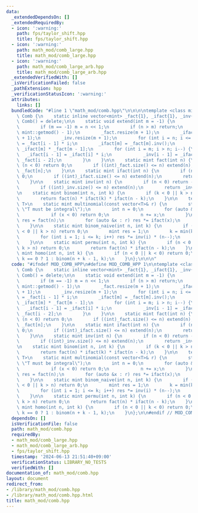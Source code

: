 ```yaml
---
data:
  _extendedDependsOn: []
  _extendedRequiredBy:
  - icon: ':warning:'
    path: fps/taylor_shift.hpp
    title: fps/taylor_shift.hpp
  - icon: ':warning:'
    path: math_mod/comb_large.hpp
    title: math_mod/comb_large.hpp
  - icon: ':warning:'
    path: math_mod/comb_large_arb.hpp
    title: math_mod/comb_large_arb.hpp
  _extendedVerifiedWith: []
  _isVerificationFailed: false
  _pathExtension: hpp
  _verificationStatusIcon: ':warning:'
  attributes:
    links: []
  bundledCode: "#line 1 \"math_mod/comb.hpp\"\n\n\n\ntemplate <class mint>\nstruct\
    \ Comb {\n    static inline vector<mint> _fact{1}, _ifact{1}, _inv{1};\n\n   \
    \ Comb() = delete;\n\n    static void extend(int m = -1) {\n        int n = (int)_fact.size();\n\
    \        if (m == -1) m = n << 1;\n        if (n > m) return;\n        m = min<int>(m,\
    \ mint::getmod() - 1);\n        _fact.resize(m + 1);\n        _ifact.resize(m\
    \ + 1);\n        _inv.resize(m + 1);\n        for (int i = n; i <= m; i++) _fact[i]\
    \ = _fact[i - 1] * i;\n        _ifact[m] = _fact[m].inv();\n        _inv[m] =\
    \ _ifact[m] * _fact[m - 1];\n        for (int i = m; i > n; i--) {\n         \
    \   _ifact[i - 1] = _ifact[i] * i;\n            _inv[i - 1] = _ifact[i - 1] *\
    \ _fact[i - 2];\n        }\n    }\n\n    static mint fact(int n) {\n        if\
    \ (n < 0) return 0;\n        if ((int)_fact.size() <= n) extend(n);\n        return\
    \ _fact[n];\n    }\n\n    static mint ifact(int n) {\n        if (n < 0) return\
    \ 0;\n        if ((int)_ifact.size() <= n) extend(n);\n        return _ifact[n];\n\
    \    }\n\n    static mint inv(int n) {\n        if (n < 0) return -inv(-n);\n\
    \        if ((int)_inv.size() <= n) extend(n);\n        return _inv[n];\n    }\n\
    \n    static mint binom(int n, int k) {\n        if (k < 0 || k > n) return 0;\n\
    \        return fact(n) * ifact(k) * ifact(n - k);\n    }\n\n    template <class\
    \ T>\n    static mint multinomial(const vector<T>& r) {\n        static_assert(is_integral_v<T>,\
    \ \"T must be integral\");\n        int n = 0;\n        for (auto &x : r) {\n\
    \            if (x < 0) return 0;\n            n += x;\n        }\n        mint\
    \ res = fact(n);\n        for (auto &x : r) res *= ifact(x);\n        return res;\n\
    \    }\n\n    static mint binom_naive(int n, int k) {\n        if (n < 0 || k\
    \ < 0 || k > n) return 0;\n        mint res = 1;\n        k = min(k, n - k);\n\
    \        for (int i = 1; i <= k; i++) res *= inv(i) * (n--);\n        return res;\n\
    \    }\n\n    static mint permu(int n, int k) {\n        if (n < 0 || k < 0 ||\
    \ k > n) return 0;\n        return fact(n) * ifact(n - k);\n    }\n\n    static\
    \ mint homo(int n, int k) {\n        if (n < 0 || k < 0) return 0;\n        return\
    \ k == 0 ? 1 : binom(n + k - 1, k);\n    }\n};\n\n\n"
  code: "#ifndef MOD_COMB_HPP\n#define MOD_COMB_HPP 1\n\ntemplate <class mint>\nstruct\
    \ Comb {\n    static inline vector<mint> _fact{1}, _ifact{1}, _inv{1};\n\n   \
    \ Comb() = delete;\n\n    static void extend(int m = -1) {\n        int n = (int)_fact.size();\n\
    \        if (m == -1) m = n << 1;\n        if (n > m) return;\n        m = min<int>(m,\
    \ mint::getmod() - 1);\n        _fact.resize(m + 1);\n        _ifact.resize(m\
    \ + 1);\n        _inv.resize(m + 1);\n        for (int i = n; i <= m; i++) _fact[i]\
    \ = _fact[i - 1] * i;\n        _ifact[m] = _fact[m].inv();\n        _inv[m] =\
    \ _ifact[m] * _fact[m - 1];\n        for (int i = m; i > n; i--) {\n         \
    \   _ifact[i - 1] = _ifact[i] * i;\n            _inv[i - 1] = _ifact[i - 1] *\
    \ _fact[i - 2];\n        }\n    }\n\n    static mint fact(int n) {\n        if\
    \ (n < 0) return 0;\n        if ((int)_fact.size() <= n) extend(n);\n        return\
    \ _fact[n];\n    }\n\n    static mint ifact(int n) {\n        if (n < 0) return\
    \ 0;\n        if ((int)_ifact.size() <= n) extend(n);\n        return _ifact[n];\n\
    \    }\n\n    static mint inv(int n) {\n        if (n < 0) return -inv(-n);\n\
    \        if ((int)_inv.size() <= n) extend(n);\n        return _inv[n];\n    }\n\
    \n    static mint binom(int n, int k) {\n        if (k < 0 || k > n) return 0;\n\
    \        return fact(n) * ifact(k) * ifact(n - k);\n    }\n\n    template <class\
    \ T>\n    static mint multinomial(const vector<T>& r) {\n        static_assert(is_integral_v<T>,\
    \ \"T must be integral\");\n        int n = 0;\n        for (auto &x : r) {\n\
    \            if (x < 0) return 0;\n            n += x;\n        }\n        mint\
    \ res = fact(n);\n        for (auto &x : r) res *= ifact(x);\n        return res;\n\
    \    }\n\n    static mint binom_naive(int n, int k) {\n        if (n < 0 || k\
    \ < 0 || k > n) return 0;\n        mint res = 1;\n        k = min(k, n - k);\n\
    \        for (int i = 1; i <= k; i++) res *= inv(i) * (n--);\n        return res;\n\
    \    }\n\n    static mint permu(int n, int k) {\n        if (n < 0 || k < 0 ||\
    \ k > n) return 0;\n        return fact(n) * ifact(n - k);\n    }\n\n    static\
    \ mint homo(int n, int k) {\n        if (n < 0 || k < 0) return 0;\n        return\
    \ k == 0 ? 1 : binom(n + k - 1, k);\n    }\n};\n\n#endif // MOD_COMB_HPP\n"
  dependsOn: []
  isVerificationFile: false
  path: math_mod/comb.hpp
  requiredBy:
  - math_mod/comb_large.hpp
  - math_mod/comb_large_arb.hpp
  - fps/taylor_shift.hpp
  timestamp: '2024-06-13 21:51:40+09:00'
  verificationStatus: LIBRARY_NO_TESTS
  verifiedWith: []
documentation_of: math_mod/comb.hpp
layout: document
redirect_from:
- /library/math_mod/comb.hpp
- /library/math_mod/comb.hpp.html
title: math_mod/comb.hpp
---
```

